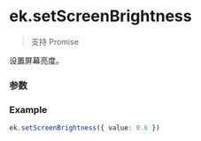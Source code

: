 # ek.setScreenBrightness

> <Icon type="success" /> 支持 Promise

设置屏幕亮度。

### 参数

<Props :data="props" options />

### Example

```ts
ek.setScreenBrightness({ value: 0.6 })
```

<script setup>
const props = [
    {
        name: "value", 
        type: "number",
        default: "",
        required: true, 
        desc: "屏幕亮度值，范围 0 ~ 1，0 最暗，1 最亮"
    },
]
</script>
